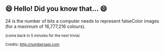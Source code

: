 ## :smile: Hello! Did you know that... :smile:
24 is the number of bits a computer needs to represent falseColor images (for a maximum of 16,777,216 colours).

<sup>(come back in 5 minutes for the next trivia)</sup>


<sup>Credits: http://numbersapi.com</sup>
